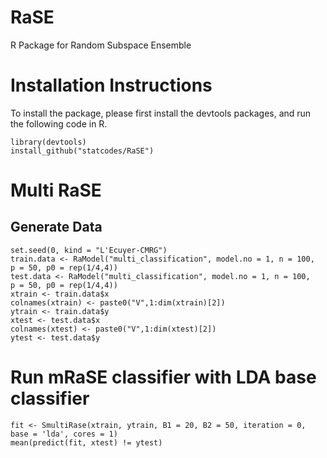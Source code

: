 # RaSE
R Package for Random Subspace Ensemble

# Installation Instructions
To install the package, please first install the devtools packages, and run the following code in R.

```
library(devtools)
install_github("statcodes/RaSE")
```

# Multi RaSE
## Generate Data
```
set.seed(0, kind = "L'Ecuyer-CMRG")
train.data <- RaModel("multi_classification", model.no = 1, n = 100,
p = 50, p0 = rep(1/4,4))
test.data <- RaModel("multi_classification", model.no = 1, n = 100,
p = 50, p0 = rep(1/4,4))
xtrain <- train.data$x
colnames(xtrain) <- paste0("V",1:dim(xtrain)[2])
ytrain <- train.data$y
xtest <- test.data$x
colnames(xtest) <- paste0("V",1:dim(xtest)[2])
ytest <- test.data$y
```
# Run mRaSE classifier with LDA base classifier
```
fit <- SmultiRase(xtrain, ytrain, B1 = 20, B2 = 50, iteration = 0,
base = 'lda', cores = 1)
mean(predict(fit, xtest) != ytest)
```
